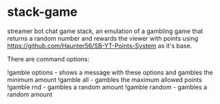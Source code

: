 # stack-game
streamer bot chat game stack, an emulation of a gambling game that returns a random number and rewards the viewer with points using https://github.com/Haunter56/SB-YT-Points-System as it's base.

There are command options:

!gamble options - shows a message with these options and gambles the minimum amount
!gamble all - gambles the maximum allowed points
!gamble rnd - gambles a random amount
!gamble random - gambles a random amount


